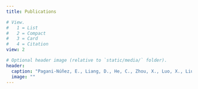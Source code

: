 ```yaml
---
title: Publications

# View.
#   1 = List
#   2 = Compact
#   3 = Card
#   4 = Citation
view: 2

# Optional header image (relative to `static/media/` folder).
header: 
  caption: "Pagani‐Núñez, E., Liang, D., He, C., Zhou, X., Luo, X., Liu, Y. and Goodale, E., 2019. Niches in the Anthropocene: passerine assemblages show niche expansion from natural to urban habitats. Ecography, 42(8), 1360-1369."
  image: ""
---
```

